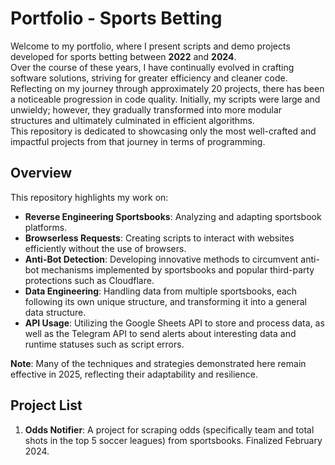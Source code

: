 # Portfolio - Sports Betting

Welcome to my portfolio, where I present scripts and demo projects developed for sports betting between **2022** and **2024**.  
Over the course of these years, I have continually evolved in crafting software solutions, striving for greater efficiency and cleaner code.  
Reflecting on my journey through approximately 20 projects, there has been a noticeable progression in code quality. Initially, my scripts were large and unwieldy; however, they gradually transformed into more modular structures and ultimately culminated in efficient algorithms.  
This repository is dedicated to showcasing only the most well-crafted and impactful projects from that journey in terms of programming.

## Overview

This repository highlights my work on:
- **Reverse Engineering Sportsbooks**: Analyzing and adapting sportsbook platforms.
- **Browserless Requests**: Creating scripts to interact with websites efficiently without the use of browsers.
- **Anti-Bot Detection**: Developing innovative methods to circumvent anti-bot mechanisms implemented by sportsbooks and popular third-party protections such as Cloudflare.
- **Data Engineering**: Handling data from multiple sportsbooks, each following its own unique structure, and transforming it into a general data structure.
- **API Usage**: Utilizing the Google Sheets API to store and process data, as well as the Telegram API to send alerts about interesting data and runtime statuses such as script errors.

**Note**: Many of the techniques and strategies demonstrated here remain effective in 2025, reflecting their adaptability and resilience.

## Project List
1. **Odds Notifier**: A project for scraping odds (specifically team and total shots in the top 5 soccer leagues) from sportsbooks. Finalized February 2024.
